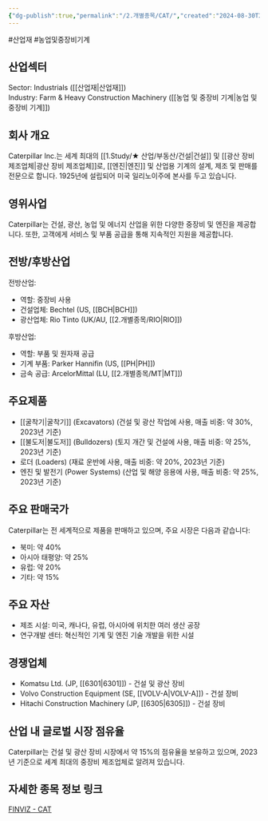 ```yaml
---
{"dg-publish":true,"permalink":"/2.개별종목/CAT/","created":"2024-08-30T20:59:25.320+09:00","updated":"2025-06-03T20:05:58.157+09:00"}
---
```


#산업재 #농업및중장비기계 

## 산업섹터

Sector: Industrials ([[산업재\|산업재]])  
Industry: Farm & Heavy Construction Machinery ([[농업 및 중장비 기계\|농업 및 중장비 기계]])

## 회사 개요

Caterpillar Inc.는 세계 최대의 [[1.Study/★ 산업/부동산/건설\|건설]] 및 [[광산 장비 제조업체\|광산 장비 제조업체]]로, [[엔진\|엔진]] 및 산업용 기계의 설계, 제조 및 판매를 전문으로 합니다. 1925년에 설립되어 미국 일리노이주에 본사를 두고 있습니다.

## 영위사업

Caterpillar는 건설, 광산, 농업 및 에너지 산업을 위한 다양한 중장비 및 엔진을 제공합니다. 또한, 고객에게 서비스 및 부품 공급을 통해 지속적인 지원을 제공합니다.

## 전방/후방산업

전방산업:

- 역할: 중장비 사용
- 건설업체: Bechtel (US, [[BCH\|BCH]])
- 광산업체: Rio Tinto (UK/AU, [[2.개별종목/RIO\|RIO]])

후방산업:

- 역할: 부품 및 원자재 공급
- 기계 부품: Parker Hannifin (US, [[PH\|PH]])
- 금속 공급: ArcelorMittal (LU, [[2.개별종목/MT\|MT]])

## 주요제품

- [[굴착기\|굴착기]] (Excavators) (건설 및 광산 작업에 사용, 매출 비중: 약 30%, 2023년 기준)
- [[불도저\|불도저]] (Bulldozers) (토지 개간 및 건설에 사용, 매출 비중: 약 25%, 2023년 기준)
- 로더 (Loaders) (재료 운반에 사용, 매출 비중: 약 20%, 2023년 기준)
- 엔진 및 발전기 (Power Systems) (산업 및 해양 응용에 사용, 매출 비중: 약 25%, 2023년 기준)

## 주요 판매국가

Caterpillar는 전 세계적으로 제품을 판매하고 있으며, 주요 시장은 다음과 같습니다:

- 북미: 약 40%
- 아시아 태평양: 약 25%
- 유럽: 약 20%
- 기타: 약 15%

## 주요 자산

- 제조 시설: 미국, 캐나다, 유럽, 아시아에 위치한 여러 생산 공장
- 연구개발 센터: 혁신적인 기계 및 엔진 기술 개발을 위한 시설

## 경쟁업체

- Komatsu Ltd. (JP, [[6301\|6301]]) - 건설 및 광산 장비
- Volvo Construction Equipment (SE, [[VOLV-A\|VOLV-A]]) - 건설 장비
- Hitachi Construction Machinery (JP, [[6305\|6305]]) - 건설 장비

## 산업 내 글로벌 시장 점유율

Caterpillar는 건설 및 광산 장비 시장에서 약 15%의 점유율을 보유하고 있으며, 2023년 기준으로 세계 최대의 중장비 제조업체로 알려져 있습니다.

## 자세한 종목 정보 링크

[FINVIZ - CAT](https://finviz.com/quote.ashx?t=CAT)